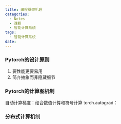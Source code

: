 ```yaml
---
title: 编程框架机理
categories:
  - Notes
  - 课程
  - 智能计算系统
tags:
  - 智能计算系统
date:
---
```

### Pytorch的设计原则
1. 要性能更要易用
2. 简介抽象而非隐藏细节

### Pytorch的计算图机制
自动计算梯度：结合数值计算和符号计算
torch.autograd：

### 分布式计算机制
